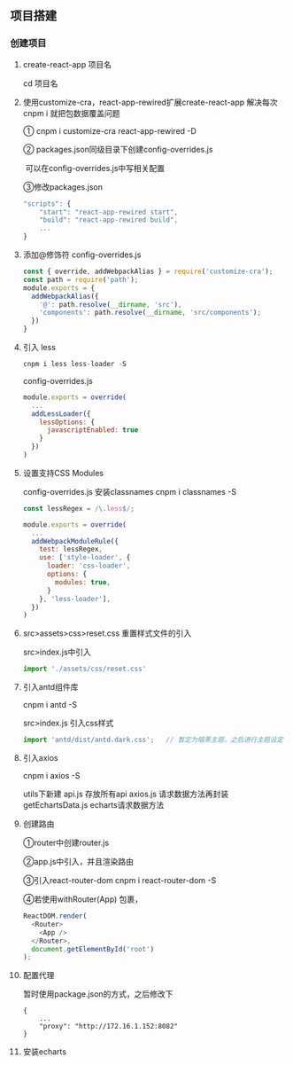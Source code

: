 ## 项目搭建

### 创建项目

1. create-react-app 项目名

   cd 项目名

2. 使用customize-cra，react-app-rewired扩展create-react-app   解决每次cnpm i 就把包数据覆盖问题

   ① cnpm i customize-cra react-app-rewired -D

   ② packages.json同级目录下创建config-overrides.js

   ​	可以在config-overrides.js中写相关配置

   ③修改packages.json

   ```javascript
   "scripts": {
       "start": "react-app-rewired start",
       "build": "react-app-rewired build",
       ...
   }
   ```

3. 添加@修饰符 config-overrides.js

   ```javascript
   const { override, addWebpackAlias } = require('customize-cra');
   const path = require('path');
   module.exports = {
     addWebpackAlias({
       '@': path.resolve(__dirname, 'src'),
       'components': path.resolve(__dirname, 'src/components');
     })
   }
   ```

4. 引入 less

   ```javascript
   cnpm i less less-loader -S
   ```

   config-overrides.js

   ```javascript
   module.exports = override(
     ...
     addLessLoader({
       lessOptions: {
         javascriptEnabled: true
       }
     })
   )
   ```

5. 设置支持CSS Modules

   config-overrides.js                                                           安装classnames   cnpm i classnames -S

   ```javascript
   const lessRegex = /\.less$/;
   
   module.exports = override(
     ...
     addWebpackModuleRule({
       test: lessRegex,
       use: ['style-loader', {
         loader: 'css-loader',
         options: {
           modules: true,
         }
       }, 'less-loader'],
     })
   )
   ```

6. src>assets>css>reset.css    重置样式文件的引入

   src>index.js中引入

   ```javascript
   import './assets/css/reset.css'
   ```

7. 引入antd组件库

   cnpm i antd -S

   src>index.js 引入css样式

   ```javascript
   import 'antd/dist/antd.dark.css';   // 暂定为暗黑主题，之后进行主题设定
   ```

8. 引入axios

   cnpm i axios -S

   utils下新建  api.js 存放所有api       axios.js   请求数据方法再封装          getEchartsData.js echarts请求数据方法

9. 创建路由

   ①router中创建router.js

   ②app.js中引入，并且渲染路由

   ③引入react-router-dom cnpm i react-router-dom -S

   ④若使用withRouter(App) 包裹，

   ```javascript
   ReactDOM.render(
     <Router>
       <App />
     </Router>,
     document.getElementById('root')
   );
   ```

10. 配置代理

    暂时使用package.json的方式，之后修改下

    ```
    {
    	...
    	"proxy": "http://172.16.1.152:8082"
    }
    ```

11. 安装echarts



